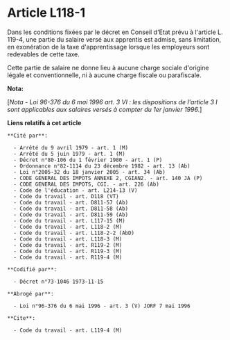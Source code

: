 # Article L118-1

Dans les conditions fixées par le décret en Conseil d'Etat prévu à l'article L. 119-4, une partie du salaire versé aux
apprentis est admise, sans limitation, en exonération de la taxe d'apprentissage lorsque les employeurs sont redevables de
cette taxe.

Cette partie de salaire ne donne lieu à aucune charge sociale d'origine légale et conventionnelle, ni à aucune charge fiscale
ou parafiscale.

**Nota:**

[*Nota - Loi 96-376 du 6 mai 1996 art. 3 VI : les dispositions de l'article 3 I sont applicables aux salaires versés à
compter du 1er janvier 1996.*]

**Liens relatifs à cet article**

	**Cité par**:

	  - Arrêté du 9 avril 1979 - art. 1 (M)
	  - Arrêté du 5 juin 1979 - art. 1 (M)
	  - Décret n°80-106 du 1 février 1980 - art. 1 (P)
	  - Ordonnance n°82-1114 du 23 décembre 1982 - art. 13 (Ab)
	  - Loi n°2005-32 du 18 janvier 2005 - art. 34 (Ab)
	  - CODE GENERAL DES IMPOTS ANNEXE 2, CGIAN2. - art. 140 JA (P)
	  - CODE GENERAL DES IMPOTS, CGI. - art. 226 (Ab)
	  - Code de l'éducation - art. L214-13 (V)
	  - Code du travail - art. D118 (VT)
	  - Code du travail - art. D811-57 (Ab)
	  - Code du travail - art. D811-58 (Ab)
	  - Code du travail - art. D811-59 (Ab)
	  - Code du travail - art. L117-15 (M)
	  - Code du travail - art. L118-2 (M)
	  - Code du travail - art. L118-2-2 (AbD)
	  - Code du travail - art. L118-3 (M)
	  - Code du travail - art. R119-2 (M)
	  - Code du travail - art. R119-3 (M)
	  - Code du travail - art. R119-4 (M)

	**Codifié par**:

	  - Décret n°73-1046 1973-11-15

	**Abrogé par**:

	  - Loi n°96-376 du 6 mai 1996 - art. 3 (V) JORF 7 mai 1996

	**Cite**:

	  - Code du travail - art. L119-4 (M)
